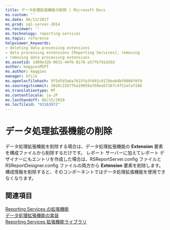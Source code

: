 ```yaml
---
title: データ処理拡張機能の削除 | Microsoft Docs
ms.custom: ''
ms.date: 06/13/2017
ms.prod: sql-server-2014
ms.reviewer: ''
ms.technology: reporting-services
ms.topic: reference
helpviewer_keywords:
- deleting data processing extensions
- data processing extensions [Reporting Services], removing
- removing data processing extensions
ms.assetid: 1d89e32b-0631-44f6-8178-a57fb791d26d
author: maggiesMSFT
ms.author: maggies
manager: kfile
ms.openlocfilehash: 9f5dfd3a6a7615fa3fd91c917bba6dbf0808f0f9
ms.sourcegitcommit: 3026c22b7fba19059a769ea5f367c4f51efaf286
ms.translationtype: MT
ms.contentlocale: ja-JP
ms.lasthandoff: 06/15/2019
ms.locfileid: "63163972"
---
```

# <a name="removing-a-data-processing-extension"></a>データ処理拡張機能の削除
  データ処理拡張機能を削除する場合は、データ処理拡張機能の **Extension** 要素を構成ファイルから削除するだけです。 レポート サーバーに加えてレポート デザイナーにもエントリを作成した場合は、RSReportServer.config ファイルと RSReportDesigner.config ファイルの両方から **Extension** 要素を削除します。 構成情報を削除すると、そのコンポーネントではデータ処理拡張機能を使用できなくなります。  
  
## <a name="see-also"></a>関連項目  
 [Reporting Services の拡張機能](../reporting-services-extensions.md)   
 [データ処理拡張機能の実装](implementing-a-data-processing-extension.md)   
 [Reporting Services 拡張機能ライブラリ](../reporting-services-extension-library.md)  
  
  
